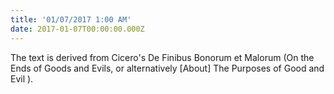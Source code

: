 ```yaml
---
title: '01/07/2017 1:00 AM'
date: 2017-01-07T00:00:00.000Z
---
```

The text is derived from Cicero's De Finibus Bonorum et Malorum (On the Ends of Goods and Evils, or alternatively \[About] The Purposes of Good and Evil ).
